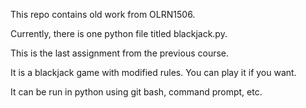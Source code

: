 This repo contains old work from OLRN1506.

Currently, there is one python file titled blackjack.py.

This is the last assignment from the previous course.

It is a blackjack game with modified rules. You can play it if you want.

It can be run in python using git bash, command prompt, etc.